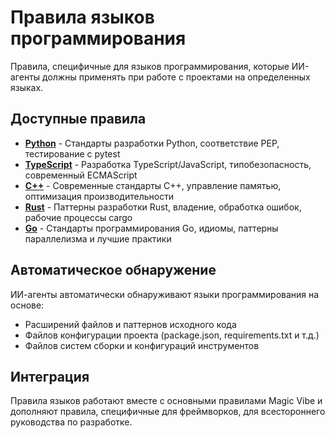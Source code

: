 # Правила языков программирования

Правила, специфичные для языков программирования, которые ИИ-агенты должны применять при работе с проектами на определенных языках.

## Доступные правила

- **[Python](python.md)** - Стандарты разработки Python, соответствие PEP, тестирование с pytest
- **[TypeScript](typescript.md)** - Разработка TypeScript/JavaScript, типобезопасность, современный ECMAScript
- **[C++](cpp.md)** - Современные стандарты C++, управление памятью, оптимизация производительности
- **[Rust](rust.md)** - Паттерны разработки Rust, владение, обработка ошибок, рабочие процессы cargo
- **[Go](go.md)** - Стандарты программирования Go, идиомы, паттерны параллелизма и лучшие практики

## Автоматическое обнаружение

ИИ-агенты автоматически обнаруживают языки программирования на основе:

- Расширений файлов и паттернов исходного кода
- Файлов конфигурации проекта (package.json, requirements.txt и т.д.)
- Файлов систем сборки и конфигураций инструментов

## Интеграция

Правила языков работают вместе с основными правилами Magic Vibe и дополняют правила, специфичные для фреймворков, для всестороннего руководства по разработке.
